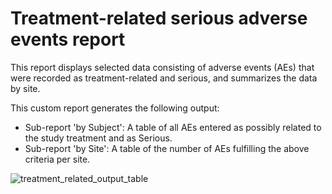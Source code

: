# Treatment-related serious adverse events report

This report displays selected data consisting of adverse events (AEs) that were recorded as treatment-related and serious, and summarizes the data by site.

This custom report generates the following output:
- Sub-report 'by Subject': A table of all AEs entered as possibly related to the study treatment and as Serious.
- Sub-report 'by Site': A table of the number of AEs fulfilling the above criteria per site.

![treatment_related_output_table](https://github.com/viedoc/custom-reports/assets/treatment_related_saes2.png?raw=true)
